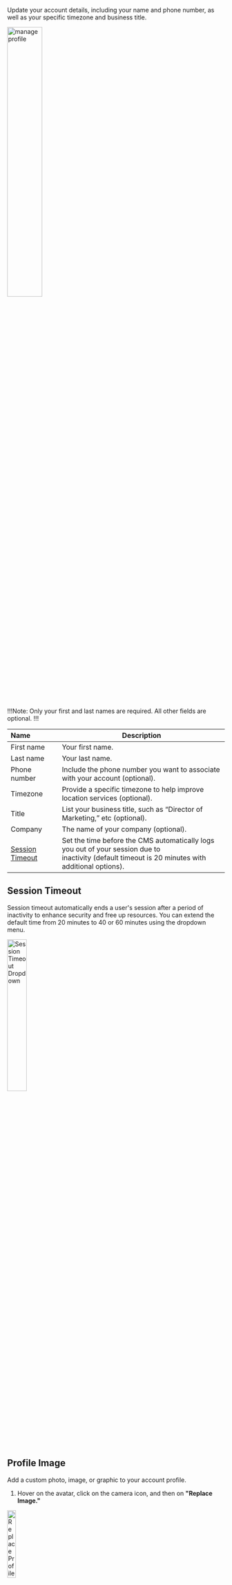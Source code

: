 Update your account details, including your name and phone number, as well as your specific timezone and business title. 

<p><img src="/static/images/account/manage-profile.jpg" alt="manage profile" style="width: 40%;"></p>

!!!Note:
Only your first and last names are required. All other fields are optional. 
!!!

**Name** | **Description** 
:--- | ---
First name | Your first name.
Last name | Your last name. 
Phone number | Include the phone number you want to associate with your account (optional).
Timezone | Provide a specific timezone to help improve location services (optional).
Title | List your business title, such as “Director of Marketing,” etc (optional).
Company | The name of your company (optional).
[Session Timeout](/account/manage-profile/#session-timeout) | Set the time before the CMS automatically logs you out of your session due to <br>inactivity (default timeout is 20 minutes with additional options).

## Session Timeout

Session timeout automatically ends a user's session after a period of inactivity to enhance security and free up resources. You can extend the default time from 20 minutes to 40 or 60 minutes using the dropdown menu.

<p><img src="/static/images/account/session-timeout.jpg" alt="Session Timeout Dropdown" style="width: 30%;"></p>

## Profile Image

Add a custom photo, image, or graphic to your account profile.

1. Hover on the avatar, click on the camera icon, and then on **"Replace Image."**

<p><img src="/static/images/account/manage-profile-replace-image.jpg" alt="Replace Profile image" style="width: 20%;"></p>

!!!Tip:
Remember that this is the image you and your team members will see when collaborating in your CMS. Your username sometimes accompanies it, but not always. Consider making it intuitive, like a headshot or a unique graphic that is easy to identify.
!!!

2. You can either **"Upload a new picture"** or select one from the pre-existing options available.

<p><img src="/static/images/account/profile-replace-image.jpg" alt="Profile image" style="width: 40%;"></p>

3. Click <span class="text-blue">**Submit**</span>.